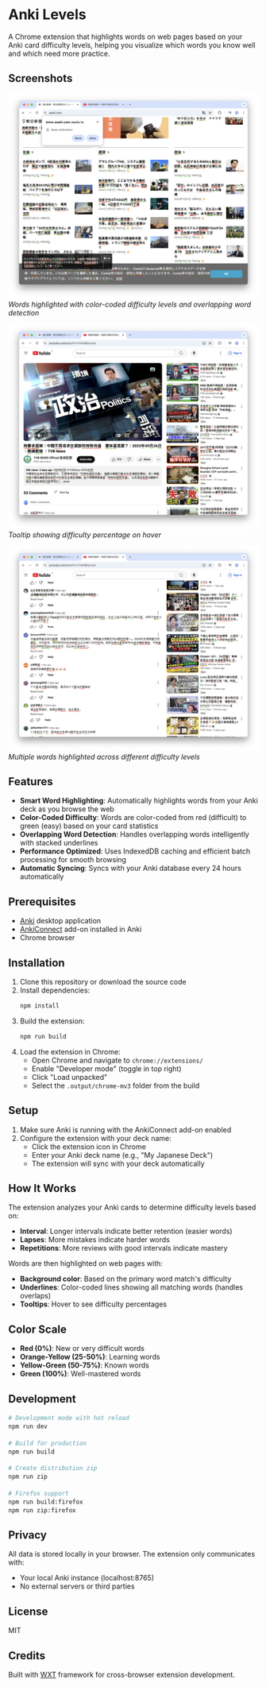# Anki Levels

A Chrome extension that highlights words on web pages based on your Anki card difficulty levels, helping you visualize which words you know well and which need more practice.

## Screenshots

![Highlighted words on a webpage](assets/Screenshot%202025-10-01%20at%2011.22.19.png)
*Words highlighted with color-coded difficulty levels and overlapping word detection*

![Example highlighting](assets/Screenshot%202025-10-01%20at%2011.19.07.png)
*Tooltip showing difficulty percentage on hover*

![Additional example](assets/Screenshot%202025-10-01%20at%2011.19.44.png)
*Multiple words highlighted across different difficulty levels*

## Features

- **Smart Word Highlighting**: Automatically highlights words from your Anki deck as you browse the web
- **Color-Coded Difficulty**: Words are color-coded from red (difficult) to green (easy) based on your card statistics
- **Overlapping Word Detection**: Handles overlapping words intelligently with stacked underlines
- **Performance Optimized**: Uses IndexedDB caching and efficient batch processing for smooth browsing
- **Automatic Syncing**: Syncs with your Anki database every 24 hours automatically

## Prerequisites

- [Anki](https://apps.ankiweb.net/) desktop application
- [AnkiConnect](https://ankiweb.net/shared/info/2055492159) add-on installed in Anki
- Chrome browser

## Installation

1. Clone this repository or download the source code
2. Install dependencies:
   ```bash
   npm install
   ```
3. Build the extension:
   ```bash
   npm run build
   ```
4. Load the extension in Chrome:
   - Open Chrome and navigate to `chrome://extensions/`
   - Enable "Developer mode" (toggle in top right)
   - Click "Load unpacked"
   - Select the `.output/chrome-mv3` folder from the build

## Setup

1. Make sure Anki is running with the AnkiConnect add-on enabled
2. Configure the extension with your deck name:
   - Click the extension icon in Chrome
   - Enter your Anki deck name (e.g., "My Japanese Deck")
   - The extension will sync with your deck automatically

## How It Works

The extension analyzes your Anki cards to determine difficulty levels based on:

- **Interval**: Longer intervals indicate better retention (easier words)
- **Lapses**: More mistakes indicate harder words
- **Repetitions**: More reviews with good intervals indicate mastery

Words are then highlighted on web pages with:

- **Background color**: Based on the primary word match's difficulty
- **Underlines**: Color-coded lines showing all matching words (handles overlaps)
- **Tooltips**: Hover to see difficulty percentages

## Color Scale

- **Red (0%)**: New or very difficult words
- **Orange-Yellow (25-50%)**: Learning words
- **Yellow-Green (50-75%)**: Known words
- **Green (100%)**: Well-mastered words

## Development

```bash
# Development mode with hot reload
npm run dev

# Build for production
npm run build

# Create distribution zip
npm run zip

# Firefox support
npm run build:firefox
npm run zip:firefox
```

## Privacy

All data is stored locally in your browser. The extension only communicates with:

- Your local Anki instance (localhost:8765)
- No external servers or third parties

## License

MIT

## Credits

Built with [WXT](https://wxt.dev/) framework for cross-browser extension development.
